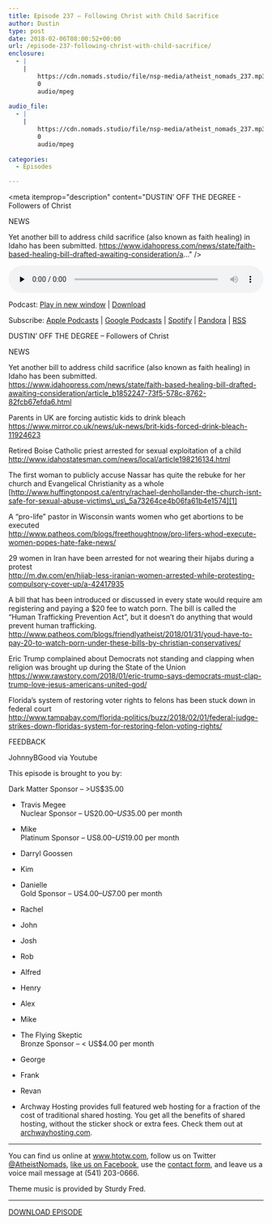 ```yaml
---
title: Episode 237 – Following Christ with Child Sacrifice
author: Dustin
type: post
date: 2018-02-06T08:00:52+00:00
url: /episode-237-following-christ-with-child-sacrifice/
enclosure:
  - |
    |
        https://cdn.nomads.studio/file/nsp-media/atheist_nomads_237.mp3
        0
        audio/mpeg
        
audio_file:
  - |
    |
        https://cdn.nomads.studio/file/nsp-media/atheist_nomads_237.mp3
        0
        audio/mpeg
        
categories:
  - Episodes

---
```

<div itemscope itemtype="http://schema.org/AudioObject">
  <meta itemprop="name" content="Episode 237 &#8211; Following Christ with Child Sacrifice" />
  
  <meta itemprop="uploadDate" content="2018-02-06T01:00:52-07:00" />
  
  <meta itemprop="encodingFormat" content="audio/mpeg" />
  
  <meta itemprop="description" content="DUSTIN’ OFF THE DEGREE - Followers of Christ

NEWS

Yet another bill to address child sacrifice (also known as faith healing) in Idaho has been submitted.
https://www.idahopress.com/news/state/faith-based-healing-bill-drafted-awaiting-consideration/a..." />
  
  <meta itemprop="contentUrl" content="https://dts.podtrac.com/redirect.mp3/cdn.nomads.studio/file/nsp-media/atheist_nomads_237.mp3" />
  </p> 
  
  <div class="powerpress_player" id="powerpress_player_8500">
    <audio class="wp-audio-shortcode" id="audio-1686-244" preload="none" style="width: 100%;" controls="controls"><source type="audio/mpeg" src="https://dts.podtrac.com/redirect.mp3/cdn.nomads.studio/file/nsp-media/atheist_nomads_237.mp3?_=244" /><a href="https://dts.podtrac.com/redirect.mp3/cdn.nomads.studio/file/nsp-media/atheist_nomads_237.mp3">https://dts.podtrac.com/redirect.mp3/cdn.nomads.studio/file/nsp-media/atheist_nomads_237.mp3</a></audio>
  </div>
</div>

<p class="powerpress_links powerpress_links_mp3">
  Podcast: <a href="https://dts.podtrac.com/redirect.mp3/cdn.nomads.studio/file/nsp-media/atheist_nomads_237.mp3" class="powerpress_link_pinw" target="_blank" title="Play in new window" onclick="return powerpress_pinw('https://htotw.com/?powerpress_pinw=1686-podcast');" rel="nofollow">Play in new window</a> | <a href="https://dts.podtrac.com/redirect.mp3/cdn.nomads.studio/file/nsp-media/atheist_nomads_237.mp3" class="powerpress_link_d" title="Download" rel="nofollow" download="atheist_nomads_237.mp3">Download</a>
</p>

<p class="powerpress_links powerpress_subscribe_links">
  Subscribe: <a href="https://podcasts.apple.com/us/podcast/humanists-take-on-the-world/id530050098?mt=2&ls=1" class="powerpress_link_subscribe powerpress_link_subscribe_itunes" target="_blank" title="Subscribe on Apple Podcasts" rel="nofollow">Apple Podcasts</a> | <a href="https://www.google.com/podcasts?feed=aHR0cDovL2F0aGVpc3Rub21hZHMubGlic3luLmNvbS9yc3M%3D" class="powerpress_link_subscribe powerpress_link_subscribe_googleplay" target="_blank" title="Subscribe on Google Podcasts" rel="nofollow">Google Podcasts</a> | <a href="https://open.spotify.com/show/3LzK2xZGike6Tc1GEMtMbr?si=LieN9SNuTpq96smuaUsH8A" class="powerpress_link_subscribe powerpress_link_subscribe_spotify" target="_blank" title="Subscribe on Spotify" rel="nofollow">Spotify</a> | <a href="https://www.pandora.com/podcast/atheist-nomads/PC:10122?corr=62071012&part=ug" class="powerpress_link_subscribe powerpress_link_subscribe_pandora" target="_blank" title="Subscribe on Pandora" rel="nofollow">Pandora</a> | <a href="https://htotw.com/feed/podcast/" class="powerpress_link_subscribe powerpress_link_subscribe_rss" target="_blank" title="Subscribe via RSS" rel="nofollow">RSS</a>
</p>

<CENTER>
</CENTER>DUSTIN’ OFF THE DEGREE &#8211; Followers of Christ

NEWS

Yet another bill to address child sacrifice (also known as faith healing) in Idaho has been submitted.  
<https://www.idahopress.com/news/state/faith-based-healing-bill-drafted-awaiting-consideration/article_b1852247-73f5-578c-8762-82fcb67efda6.html>

Parents in UK are forcing autistic kids to drink bleach  
<https://www.mirror.co.uk/news/uk-news/brit-kids-forced-drink-bleach-11924623>

Retired Boise Catholic priest arrested for sexual exploitation of a child  
<http://www.idahostatesman.com/news/local/article198216134.html>

The first woman to publicly accuse Nassar has quite the rebuke for her church and Evangelical Christianity as a whole  
[http://www.huffingtonpost.ca/entry/rachael-denhollander-the-church-isnt-safe-for-sexual-abuse-victims\_us\_5a73264ce4b06fa61b4e1574][1]

A &#8220;pro-life&#8221; pastor in Wisconsin wants women who get abortions to be executed  
<http://www.patheos.com/blogs/freethoughtnow/pro-lifers-whod-execute-women-popes-hate-fake-news/>

29 women in Iran have been arrested for not wearing their hijabs during a protest  
<http://m.dw.com/en/hijab-less-iranian-women-arrested-while-protesting-compulsory-cover-up/a-42417935>

A bill that has been introduced or discussed in every state would require am registering and paying a $20 fee to watch porn. The bill is called the &#8220;Human Trafficking Prevention Act&#8221;, but it doesn&#8217;t do anything that would prevent human trafficking.  
<http://www.patheos.com/blogs/friendlyatheist/2018/01/31/youd-have-to-pay-20-to-watch-porn-under-these-bills-by-christian-conservatives/>

Eric Trump complained about Democrats not standing and clapping when religion was brought up during the State of the Union  
<https://www.rawstory.com/2018/01/eric-trump-says-democrats-must-clap-trump-love-jesus-americans-united-god/>

Florida&#8217;s system of restoring voter rights to felons has been stuck down in federal court  
<http://www.tampabay.com/florida-politics/buzz/2018/02/01/federal-judge-strikes-down-floridas-system-for-restoring-felon-voting-rights/>

FEEDBACK

JohnnyBGood via Youtube

This episode is brought to you by:

Dark Matter Sponsor – >US$35.00  
* Travis Megee  
Nuclear Sponsor – US$20.00 – US$35.00 per month  
* Mike  
Platinum Sponsor – US$8.00 – US$19.00 per month  
* Darryl Goossen  
* Kim  
* Danielle  
Gold Sponsor – US$4.00 – US$7.00 per month  
* Rachel  
* John  
* Josh  
* Rob  
* Alfred  
* Henry  
* Alex  
* Mike  
* The Flying Skeptic  
Bronze Sponsor – < US$4.00 per month  
* George  
* Frank  
* Revan

* Archway Hosting provides full featured web hosting for a fraction of the cost of traditional shared hosting. You get all the benefits of shared hosting, without the sticker shock or extra fees. Check them out at <a href="http://archwayhosting.com/" target="_blank" rel="noopener">archwayhosting.com</a>.

<hr width="500" />

You can find us online at <a href="https://www.htotw.com/" target="_blank" rel="noopener">www.htotw.com</a>, follow us on Twitter <a href="https://htotw.com/twitter" target="_blank" rel="noopener">@AtheistNomads</a>, <a href="https://htotw.com/facebook" target="_blank" rel="noopener">like us on Facebook</a>, use the [contact form](https://htotw.com/contact), and leave us a voice mail message at (541) 203-0666.

Theme music is provided by Sturdy Fred.

<hr width="”500”" />

[DOWNLOAD EPISODE][2]

 [1]: http://www.huffingtonpost.ca/entry/rachael-denhollander-the-church-isnt-safe-for-sexual-abuse-victims_us_5a73264ce4b06fa61b4e1574
 [2]: https://dts.podtrac.com/redirect.mp3/cdn.nomads.studio/file/nsp-media/atheist_nomads_237.mp3